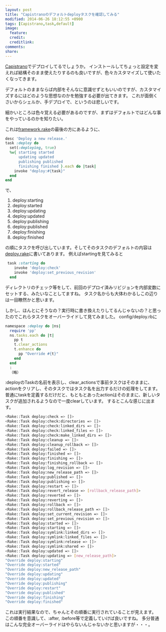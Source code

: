 ```yaml
---
layout: post
title: "Capistranoのデフォルトdeployタスクを確認してみる"
modified: 2014-06-26 18:12:55 +0900
tags: [Capistrano,task,default]
image:
  feature: 
  credit: 
  creditlink: 
comments: 
share: 
---
```


[Capistrano](http://capistranorb.com/)でデプロイしてるでしょうか。
インストールしてちょっと設定を変えれば結構そのまま使えたりするのも良いですが、色々カスタマイズして使いたくなってきます。

デフォルトのままならば内部をそんなに意識せずともいいのですが、カスタマイズするにはどのような思想なのかを勉強する必要が出てきます。
これが面倒くさいからシェルか、手デプロイで、というのは悲しいです。

細かいところは色々覚える必要があるのですが、まずはデフォルトではどんな事をやっているのかを知りたい。

これは[framework.rake](https://github.com/capistrano/capistrano/blob/master/lib/capistrano/tasks/framework.rake)の最後の方にあるように、

~~~ ruby
desc 'Deploy a new release.'
task :deploy do
  set(:deploying, true)
  %w{ starting started
      updating updated
      publishing published
      finishing finished }.each do |task|
    invoke "deploy:#{task}"
  end
end
~~~

で、

1. deploy:starting
2. deploy:started
3. deploy:updating
4. deploy:updated
5. deploy:publishing
6. deploy:published
7. deploy:finishing
8. deploy:finished

の順にタスクを呼び出しています。そしてそのタスクのデフォルトの内容は[deploy.rake](https://github.com/capistrano/capistrano/blob/master/lib/capistrano/tasks/deploy.rake)に書いてあります。
例えばstartingを見てみると

~~~ ruby
 task :starting do
    invoke 'deploy:check'
    invoke 'deploy:set_previous_revision'
  end
~~~

ディレクトリのチェック等をして、前回のデプロイ済みリビジョンを内部変数にセットする、みたいなことしてますね。
タスク名からも大体わかるしこの辺りは一目瞭然かと思います。

しかし、ほんとにそうなの？実行時に書き換えたりしてるんじゃないの？と思ったのでこれらタスクをオーバーライドして見てみました。
config/deploy.rbに

~~~ ruby
namespace :deploy do |ns|
  require 'pp'
  ns.tasks.each do |t|
    pp t
    t.clear_actions
    t.enhance do
      pp "Override #{t}"
    end
  end
  :
  （略）
~~~

:deployのTaskの名前を表示し、clear_actionsで事前タスクはそのままに、actionをクリアし、そのタスクではタスク名を出力するだけの処理をしてます。
普通にtaskを定義するだけだと、もともとあったactionはそのままに、新しいタスクが追加されるようなので一度clearしています。
するとこんな感じに出ます。

~~~ bash
<Rake::Task deploy:check => []>
<Rake::Task deploy:check:directories => []>
<Rake::Task deploy:check:linked_dirs => []>
<Rake::Task deploy:check:linked_files => []>
<Rake::Task deploy:check:make_linked_dirs => []>
<Rake::Task deploy:cleanup => []>
<Rake::Task deploy:cleanup_rollback => []>
<Rake::Task deploy:failed => []>
<Rake::Task deploy:finished => []>
<Rake::Task deploy:finishing => []>
<Rake::Task deploy:finishing_rollback => []>
<Rake::Task deploy:log_revision => []>
<Rake::Task deploy:new_release_path => []>
<Rake::Task deploy:published => []>
<Rake::Task deploy:publishing => []>
<Rake::Task deploy:restart => []>
<Rake::Task deploy:revert_release => [rollback_release_path]>
<Rake::Task deploy:reverted => []>
<Rake::Task deploy:reverting => []>
<Rake::Task deploy:rollback => []>
<Rake::Task deploy:rollback_release_path => []>
<Rake::Task deploy:set_current_revision => []>
<Rake::Task deploy:set_previous_revision => []>
<Rake::Task deploy:started => []>
<Rake::Task deploy:starting => []>
<Rake::Task deploy:symlink:linked_dirs => []>
<Rake::Task deploy:symlink:linked_files => []>
<Rake::Task deploy:symlink:release => []>
<Rake::Task deploy:symlink:shared => []>
<Rake::Task deploy:updated => []>
<Rake::Task deploy:updating => [new_release_path]>
"Override deploy:starting"
"Override deploy:started"
"Override deploy:new_release_path"
"Override deploy:updating"
"Override deploy:updated"
"Override deploy:publishing"
"Override deploy:restart"
"Override deploy:published"
"Override deploy:finishing"
"Override deploy:finished"
~~~

これは実行結果なので、ちゃんとその順番に実行されていることが見えます。
この順番を意識して、:after, :before等で定義していけば良いですね。
多分普通はこんな完全オーバーライドはやらないんじゃないかと思いますが・・・。